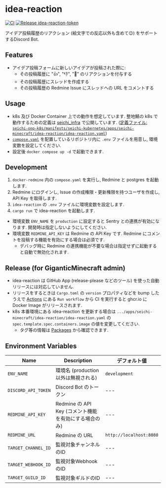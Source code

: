 # idea-reaction

[![CI](https://github.com/GiganticMinecraft/idea-reaction/actions/workflows/ci.yaml/badge.svg)](https://github.com/GiganticMinecraft/idea-reaction/actions/workflows/ci.yaml)
[![Release idea-reaction-token](https://github.com/GiganticMinecraft/idea-reaction/actions/workflows/release.yaml/badge.svg)](https://github.com/GiganticMinecraft/idea-reaction/actions/workflows/release.yaml)

アイデア投稿履歴のリアクション (絵文字での反応以外も含めて😉) をサポートするDiscord Bot.

## Features

- アイデア投稿フォームに新しいアイデアが投稿された際に:
    - その投稿履歴に "👍", "👎", "🤔" のリアクションを付与する
    - その投稿履歴にスレッドを作成する
    - その投稿履歴の Redmine Issue にスレッドへの URL をコメントする

## Usage

- k8s 及び Docker Container 上での動作を想定しています. 整地鯖の k8s で動作するための定義は [seichi_infra](https://github.com/GiganticMinecraft/seichi_infra) で公開しています. ([定義ファイル: `seichi-onp-k8s/manifests/seichi-kubernetes/apps/seichi-minecraft/idea-reaction/idea-reaction.yaml`](https://github.com/GiganticMinecraft/seichi_infra/blob/main/seichi-onp-k8s/manifests/seichi-kubernetes/apps/seichi-minecraft/idea-reaction/idea-reaction.yaml))
- [`compose.yaml`](./compose.yaml) を配置しているリポジトリ内に `.env` ファイルを用意し, 環境変数を設定してください.
- 設定後 `docker compose up -d` で起動できます.

## Development

1. `docker-redmine` 内の `compose.yaml` を実行し, Redmine と postgres を起動します.
2. Redmine にログインし, Issue の作成権限・更新権限を持つユーザを作成し, API Key を取得します.
3. `idea-reaction` の `.env` ファイルに環境変数を設定します.
4. `cargo run` で idea-reaction を起動します.

- 環境変数 `ENV_NAME` を `production` に設定すると Sentry との連携が有効になります. 開発時は指定しないようにしてください.
- 環境変数 `REDMINE_API_KEY` は Redmine の API Key です. Redmine にコメントを投稿する機能を有効にする場合は必須です.
    - デバッグ時に Redmine の連携機能が不要な場合は指定せずに起動すると自動で無効化されます.

## Release (for GiganticMinecraft admin)

- idea-reaction は GitHub App (release-please などのツール) を使った自動リリースには対応していません.
- リリースをするときは `Cargo.toml` の `version` プロパティなどを bump したうえで [Actions](https://github.com/GiganticMinecraft/idea-reaction/actions/workflows/release.yaml) にある `Run workflow` から CI を実行すると ghcr.io に Docker Image がリリースされます.
- k8s 本番環境にある idea-reaction を更新する場合は `.../apps/seichi-minecraft/idea-reaction/idea-reaction.yaml` の `spec.template.spec.containers.image` の値を変更してください.
    - タグ等の情報は [Packages](https://github.com/GiganticMinecraft/idea-reaction/pkgs/container/idea-reaction)
      から確認できます.

## Environment Variables

| Name                | Description                                           | デフォルト値            |
| ------------------- | ----------------------------------------------------- | ----------------------- |
| `ENV_NAME`          | 環境名 (production 以外は無視される)                  | `development`           |
| `DISCORD_API_TOKEN` | Discord Bot のトークン                                | ---                     |
| `REDMINE_API_KEY`   | Redmine の API Key (コメント機能を有効にする場合のみ) | ---                     |
| `REDMINE_URL`       | Redmine の URL                                        | `http://localhost:8080` |
| `TARGET_CHANNEL_ID` | 監視対象チャンネルのID                                | ---                     |
| `TARGET_WEBHOOK_ID` | 監視対象WebhookのID                                   | ---                     |
| `TARGET_GUILD_ID`   | 監視対象ギルドのID                                    | ---                     |
